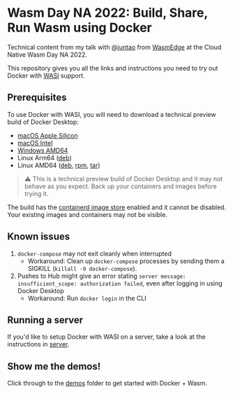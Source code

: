 # Wasm Day NA 2022: Build, Share, Run Wasm using Docker

Technical content from my talk with [@juntao](https://github.com/juntao) from [WasmEdge](https://wasmedge.org) at the Cloud Native Wasm Day NA 2022.

This repository gives you all the links and instructions you need to try out Docker with [WASI](https://wasi.dev) support.

## Prerequisites

To use Docker with WASI, you will need to download a technical preview build of Docker Desktop:

* [macOS Apple Silicon](https://dockr.ly/3sf56vH)
* [macOS Intel](https://dockr.ly/3VF6uFB)
* [Windows AMD64](https://dockr.ly/3ShlsP0)
* Linux Arm64 ([deb](https://dockr.ly/3TDcjRV))
* Linux AMD64 ([deb](https://dockr.ly/3TgpWH8), [rpm](https://dockr.ly/3eG6Mvp), [tar](https://dockr.ly/3yUhdCk))

> :warning: This is a technical preview build of Docker Desktop and it may not behave as you expect. Back up your containers and images before trying it.

The build has the [containerd image store](https://docs.docker.com/desktop/containerd/) enabled and it cannot be disabled.
Your existing images and containers may not be visible.

## Known issues

1. `docker-compose` may not exit cleanly when interrupted
    - Workaround: Clean up `docker-compose` processes by sending them a SIGKILL (`killall -9 docker-compose`).
1. Pushes to Hub might give an error stating `server message: insufficient_scope: authorization failed`, even after logging in using Docker Desktop
    - Workaround: Run `docker login` in the CLI

## Running a server

If you'd like to setup Docker with WASI on a server, take a look at the instructions in [server](./server).

## Show me the demos!

Click through to the [demos](./demos) folder to get started with Docker + Wasm.
